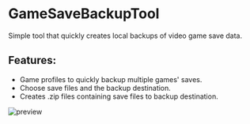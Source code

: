 # GameSaveBackupTool
Simple tool that quickly creates local backups of video game save data.

## Features:
- Game profiles to quickly backup multiple games' saves.
- Choose save files and the backup destination.
- Creates .zip files containing save files to backup destination.

![preview](https://i.imgur.com/GKSf1JO.png)
